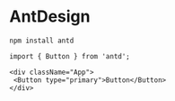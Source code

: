 # AntDesign

`npm install antd`

`import { Button } from 'antd';`

```JSX
<div className="App">
 <Button type="primary">Button</Button>
</div>
```
